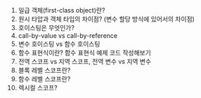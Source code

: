 1. 일급 객체(first-class object)란?
2. 원시 타압과 객체 타입의 차이점? (변수 할당 방식에 있어서의 차이점)
3. 호이스팅은 무엇인가?
4. call-by-value vs call-by-reference
5. 변수 호이스팅 vs 함수 호이스팅
6. 함수 표현식이란? 함수 표현식 예제 코드 작성해보기
7. 전역 스코프 vs 지역 스코프, 전역 변수 vs 지역 변수
8. 블록 레벨 스코프란?
9. 함수 레벨 스코프란?
11. 렉시컬 스코프?


